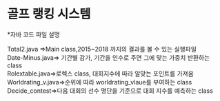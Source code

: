 <h1> 골프 랭킹 시스템 </h1>


*자바 코드 파일 설명

Total2.java =>Main class,2015~2018 까지의 결과를 볼 수 있는 실행파일<br>
Date-Minus.java=> 기간별 감가, 기간을 인수로 주면 그에 맞는 가중치 반환하는 class<br>
Rolextable.java=>로렉스 class, 대회지수에 따라 알맞는 포인트를 가져옴<br>
Worldrating_v.java=>순위에 따라 worldrating_vlaue를 부여하는 class<br>
Decide_contest=>다음 대회의 선수 명단을 기준으로 대회 지수를 예측하는 class<br>
